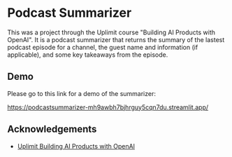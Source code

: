
# Podcast Summarizer

This was a project through the Uplimit course "Building AI Products with OpenAI". It is a podcast summarizer that returns the summary of the lastest podcast episode for a channel, the guest name and information (if applicable), and some key takeaways from the episode.


## Demo

Please go to this link for a demo of the summarizer:

https://podcastsummarizer-mh9awbh7bjhrguy5cqn7du.streamlit.app/


## Acknowledgements

 - [Uplimit Building AI Products with OpenAI](https://uplimit.com/course/building-ai-products-with-openai?utm_campaign=building-ai-products-with-openai&utm_medium=SOCIAL_MEDIA&utm_source=LINKEDIN&utm_term=referafriend)

